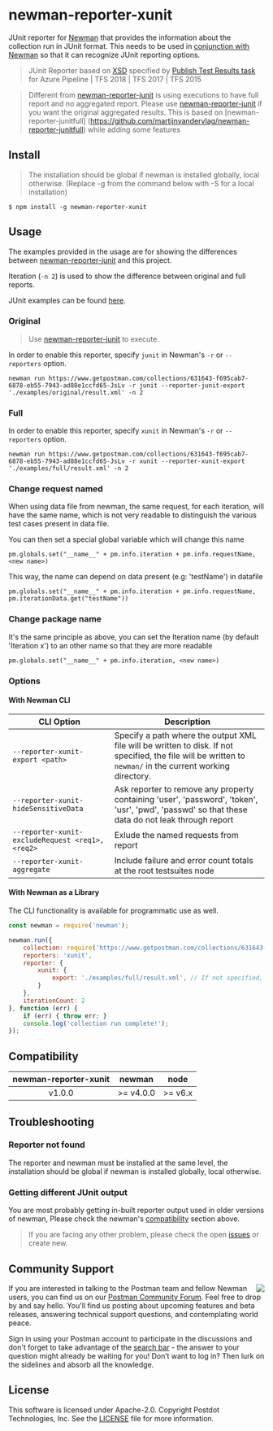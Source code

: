 # newman-reporter-xunit
JUnit reporter for [Newman](https://github.com/postmanlabs/newman) that provides the information about the collection run in JUnit format.
This needs to be used in [conjunction with Newman](https://github.com/postmanlabs/newman#external-reporters) so that it can recognize JUnit reporting options.

> JUnit Reporter based on [XSD](https://github.com/windyroad/JUnit-Schema/blob/master/JUnit.xsd) specified by [Publish Test Results task](https://docs.microsoft.com/en-us/azure/devops/pipelines/tasks/test/publish-test-results?view=vsts&tabs=yaml) for Azure Pipeline | TFS 2018 | TFS 2017 | TFS 2015

> Different from [newman-reporter-junit](https://github.com/postmanlabs/newman/blob/develop/lib/reporters/junit/index.js) is using executions to have full report and no aggregated report.
Please use [newman-reporter-junit](https://github.com/postmanlabs/newman/blob/develop/lib/reporters/junit/index.js) if you want the original aggregated results.
This is based on [newman-reporter-junitfull] (https://github.com/martijnvandervlag/newman-reporter-junitfull) while adding some features

## Install
> The installation should be global if newman is installed globally, local otherwise. (Replace -g from the command below with -S for a local installation)

```console
$ npm install -g newman-reporter-xunit
```

## Usage
The examples provided in the usage are for showing the differences between [newman-reporter-junit](https://github.com/postmanlabs/newman/blob/develop/lib/reporters/junit/index.js) and this project.

Iteration (```-n 2```) is used to show the difference between original and full reports.

JUnit examples can be found [here](https://github.com/bhecquet/newman-reporter-xjunit/tree/master/examples).

### Original
> Use [newman-reporter-junit](https://github.com/postmanlabs/newman/blob/develop/lib/reporters/junit/index.js) to execute.

In order to enable this reporter, specify `junit` in Newman's `-r` or `--reporters` option.

```console
newman run https://www.getpostman.com/collections/631643-f695cab7-6878-eb55-7943-ad88e1ccfd65-JsLv -r junit --reporter-junit-export './examples/original/result.xml' -n 2
```

### Full

In order to enable this reporter, specify `xunit` in Newman's `-r` or `--reporters` option.

```console
newman run https://www.getpostman.com/collections/631643-f695cab7-6878-eb55-7943-ad88e1ccfd65-JsLv -r xunit --reporter-xunit-export './examples/full/result.xml' -n 2
```

### Change request named
When using data file from newman, the same request, for each iteration, will have the same name, which is not very readable to distinguish the various test cases present in data file.

You can then set a special global variable which will change this name

```
pm.globals.set("__name__" + pm.info.iteration + pm.info.requestName, <new name>)
```

This way, the name can depend on data present (e.g: 'testName') in datafile

```
pm.globals.set("__name__" + pm.info.iteration + pm.info.requestName, pm.iterationData.get("testName"))
```

### Change package name 

It's the same principle as above, you can set the Iteration name (by default 'Iteration x') to an other name so that they are more readable

```
pm.globals.set("__name__" + pm.info.iteration, <new name>)
```

### Options

#### With Newman CLI

| CLI Option  | Description       |
|-------------|-------------------|
| `--reporter-xunit-export <path>` | Specify a path where the output XML file will be written to disk. If not specified, the file will be written to `newman/` in the current working directory. |
| `--reporter-xunit-hideSensitiveData` | Ask reporter to remove any property containing 'user', 'password', 'token', 'usr', 'pwd', 'passwd' so that these data do not leak through report |
| `--reporter-xunit-excludeRequest <req1>,<req2>` | Exlude the named requests from report |
| `--reporter-xunit-aggregate` | Include failure and error count totals at the root testsuites node |

#### With Newman as a Library
The CLI functionality is available for programmatic use as well.

```javascript
const newman = require('newman');

newman.run({
    collection: require('https://www.getpostman.com/collections/631643-f695cab7-6878-eb55-7943-ad88e1ccfd65-JsLv'), // can also provide a URL or path to a local JSON file.
    reporters: 'xunit',
    reporter: {
        xunit: {
            export: './examples/full/result.xml', // If not specified, the file will be written to `newman/` in the current working directory.
        }
    },
	iterationCount: 2
}, function (err) {
	if (err) { throw err; }
    console.log('collection run complete!');
});
```

## Compatibility

| **newman-reporter-xunit** | **newman** | **node** |
|:-------------------------:|:----------:|:--------:|
|            v1.0.0         | >= v4.0.0  | >= v6.x  |

## Troubleshooting

### Reporter not found
The reporter and newman must be installed at the same level, the installation should be global if newman is installed globally, local otherwise.

### Getting different JUnit output
You are most probably getting in-built reporter output used in older versions of newman, Please check the newman's [compatibility](#compatibility) section above.

> If you are facing any other problem, please check the open [issues](https://github.com/martijnvandervlag/newman-reporter-xunit/issues) or create new.

## Community Support

<img src="https://avatars1.githubusercontent.com/u/3220138?v=3&s=120" align="right" />
If you are interested in talking to the Postman team and fellow Newman users, you can find us on our <a href="https://community.getpostman.com">Postman Community Forum</a>. Feel free to drop by and say hello. You'll find us posting about upcoming features and beta releases, answering technical support questions, and contemplating world peace.

Sign in using your Postman account to participate in the discussions and don't forget to take advantage of the <a href="https://community.getpostman.com/search?q=newman">search bar</a> - the answer to your question might already be waiting for you! Don’t want to log in? Then lurk on the sidelines and absorb all the knowledge.


## License
This software is licensed under Apache-2.0. Copyright Postdot Technologies, Inc. See the [LICENSE](LICENSE) file for more information.
